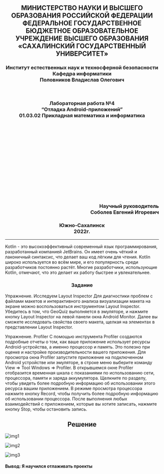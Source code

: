 <h2 align="center">  МИНИСТЕРСТВО НАУКИ И ВЫСШЕГО ОБРАЗОВАНИЯ РОССИЙСКОЙ ФЕДЕРАЦИИ ФЕДЕРАЛЬНОЕ ГОСУДАРСТВЕННОЕ БЮДЖЕТНОЕ ОБРАЗОВАТЕЛЬНОЕ УЧРЕЖДЕНИЕ ВЫСШЕГО ОБРАЗОВАНИЯ «САХАЛИНСКИЙ ГОСУДАРСТВЕННЫЙ УНИВЕРСИТЕТ» </h2>
<div align="center">
<h3>Институт естественных наук и техносферной безопасности
<br>
Кафедра информатики
<br>
Половников Владислав Олегович</h3>

<br>
<h3>Лабораторная работа №4
<br>
“Отладка Android-приложений”
<br>
01.03.02 Прикладная математика и информатика</h3>
<br>
<br>
<br>
<br>
<br>
<br>
<br>
<br>
<br>
<br>
<br>
<br>
<br>
<br>
<h3 align="right">Научный руководитель
<br>
Соболев Евгений Игоревич
</h3>

<h3 align="center">Южно-Сахалинск
<br>
2022г.
</h3>
<hr>
</div>
<p>
Kotlin - это высокоэффективный современный язык программирования, разработанный компанией JetBrains. Он имеет очень чёткий и лаконичный синтаксис, что делает ваш код лёгким для чтения. Kotlin широко используется во всём мире, и его популярность среди разработчиков постоянно растёт. Многие разработчики, использующие Kotlin, отмечают, что это делает их работу быстрее и увлекательнее.

<h3 align="center">Задание</h3>

Упражнение. Исследуем Layout Inspector
Для диагностики проблем с файлами макетов и интерактивного анализа визуализации макета на экране можно воспользоваться инструментом Layout Inspector. Убедитесь в том, что GeoQuiz выполняется в эмуляторе, и нажмите кнопку Layout Inspector на левой панели окна Android Monitor. Далее вы сможете исследовать свойства своего макета, щелкая на элементах в представлении Layout Inspector. 

Упражнение. Profiler 
С помощью инструмента Profiler создаются подробные отчеты о том, как ваше приложение использует ресурсы Android-устройства, а именно процессор и память. Это полезно при оценке и настройке производительности вашего приложения. Для просмотра окна Profiler запустите приложение на подключенном Android устройстве или эмуляторе, в строке меню выберите команду View ⇒ Tool Windows ⇒ Profiler. В открывшемся окне Profiler отобразится временная шкала с показаниями по использованию сети, процессора, памяти и заряда аккумулятора. Щелкните по разделу, чтобы увидеть более подробную информацию об использовании этого ресурса вашим приложением. В режиме просмотра процессора нажмите кнопку Record, чтобы получить более подробную информацию об использовании процессора. После выполнения любых взаимодействий с приложением, которые вы хотите записать, нажмите кнопку Stop, чтобы остановить запись.



<h2 align="center">Решение</h2>

![img1](/images/1.png)

![img2](/images/2.png)

![img3](/images/3.png)




<h4>Вывод: Я научился отлаживать проекты</h4>

